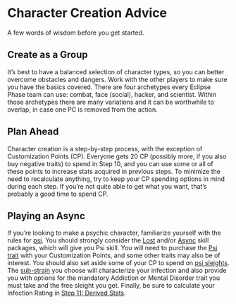 # Character Creation Advice

A few words of wisdom before you get started.

## Create as a Group

It’s best to have a balanced selection of character types, so you can better overcome obstacles and dangers. Work with the other players to make sure you have the basics covered. There are four archetypes every Eclipse Phase team can use: combat, face (social), hacker, and scientist. Within those archetypes there are many variations and it can be worthwhile to overlap, in case one PC is removed from the action.

## Plan Ahead

Character creation is a step-by-step process, with the exception of Customization Points (CP). Everyone gets 20&nbsp;CP (possibly more, if you also buy negative traits) to spend in Step 10, and you can use some or all of these points to increase stats acquired in previous steps. To minimize the need to recalculate anything, try to keep your CP spending options in mind during each step. If you’re not quite able to get what you want, that’s probably a good time to spend CP.

## Playing an Async

If you’re looking to make a psychic character, familiarize yourself with the rules for [psi](../14/00-psi.md). You should strongly consider the [Lost](../04/04-step-1-background.md#lost) and/or [Async](../04/06-step-3-interest.md#async) skill packages, which will give you Psi skill. You will need to purchase the [Psi trait](../04/28-traits.md#psi) with your Customization Points, and some other traits may also be of interest. You should also set aside some of your CP to spend on [psi sleights](../14/06-psi-sleight-summaries.md). The [sub-strain](../14/02-watts-macleod-sub-strains.md) you choose will characterize your infection and also provide you with options for the mandatory Addiction or Mental Disorder trait you must take and the free sleight you get. Finally, be sure to calculate your Infection Rating in [Step 11: Derived Stats](../04/14-step-11-derived-stats.md).
